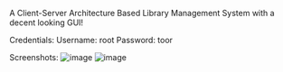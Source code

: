 A Client-Server Architecture Based Library Management System with a decent looking GUI!

Credentials:
Username: root
Password: toor

Screenshots: 
![image](https://github.com/user-attachments/assets/285cbb1d-e779-407b-8c47-92c1dc2b6e80)
  ![image](https://github.com/user-attachments/assets/88ef98bc-698b-4690-9c7c-c285b09647a2)
